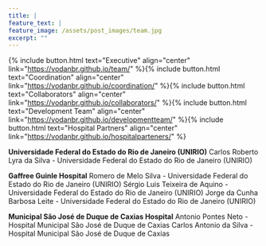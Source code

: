 ```yaml
---
title: |  
feature_text: |
feature_image: /assets/post_images/team.jpg
excerpt: ""
---
```


{% include button.html text="Executive" align="center" link="https://vodanbr.github.io/team/" %}{% include button.html text="Coordination" align="center" link="https://vodanbr.github.io/coordination/" %}{% include button.html text="Collaborators" align="center" link="https://vodanbr.github.io/collaborators/" %}{% include button.html text="Development Team" align="center" link="https://vodanbr.github.io/developmentteam/" %}{% include button.html text="Hospital Partners" align="center" link="https://vodanbr.github.io/hospitalparteners/" %}

**Universidade Federal do Estado do Rio de Janeiro (UNIRIO)**
Carlos Roberto Lyra da Silva - Universidade Federal do Estado do Rio de Janeiro
(UNIRIO)

**Gaffree Guinle Hospital**
Romero de Melo Silva - Universidade Federal do Estado do Rio de Janeiro (UNIRIO)
Sérgio Luis Teixeira de Aquino - Universidade Federal do Estado do Rio de Janeiro
(UNIRIO)
Jorge da Cunha Barbosa Leite - Universidade Federal do Estado do Rio de Janeiro
(UNIRIO)

**Municipal São José de Duque de Caxias Hospital**
Antonio Pontes Neto - Hospital Municipal São José de Duque de Caxias
Carlos Antonio da Silva - Hospital Municipal São José de Duque de Caxias